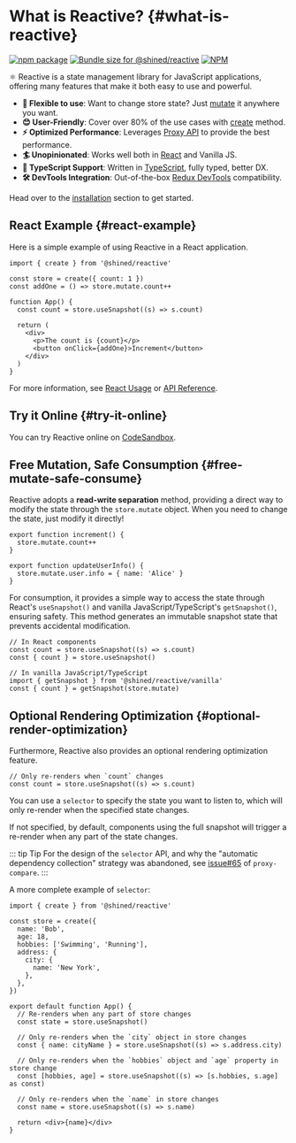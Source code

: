 # What is Reactive? {#what-is-reactive}

<a href="https://npmjs.com/package/@shined/reactive"><img src="https://img.shields.io/npm/v/@shined/reactive.svg" alt="npm package"></a>
<a href="https://pkg-size.dev/@shined/reactive"><img src="https://pkg-size.dev/badge/bundle/17299" title="Bundle size for @shined/reactive"></a>
<a href="https://github.com/sheinsight/reactive/blob/main/LICENSE"><img alt="NPM" src="https://img.shields.io/npm/l/%40shined%2Freactive"></a>

⚛️ Reactive is a state management library for JavaScript applications, offering many features that make it both easy to use and powerful.

- **🧩 Flexible to use**: Want to change store state? Just [mutate](/reference/vanilla#create-returns-mutate) it anywhere you want.
- **😊 User-Friendly**: Cover over 80% of the use cases with [create](/reference/root#create) method.
- **⚡️ Optimized Performance**: Leverages [Proxy API](https://developer.mozilla.org/en-US/docs/Web/JavaScript/Reference/Global_Objects/Proxy) to provide the best performance.
- **🏄 Unopinionated**: Works well both in [React](https://react.dev/) and Vanilla JS.
- **🦄 TypeScript Support**: Written in [TypeScript](https://www.typescriptlang.org/), fully typed, better DX.
- **🛠️ DevTools Integration**: Out-of-the-box [Redux DevTools](https://github.com/reduxjs/redux-devtools#redux-devtools) compatibility.

Head over to the [installation](/installation) section to get started.

## React Example \{#react-example}

Here is a simple example of using Reactive in a React application.

```tsx
import { create } from '@shined/reactive'

const store = create({ count: 1 })
const addOne = () => store.mutate.count++

function App() {
  const count = store.useSnapshot((s) => s.count)

  return (
    <div>
      <p>The count is {count}</p>
      <button onClick={addOne}>Increment</button>
    </div>
  )
}
```

For more information, see [React Usage](/usage/react) or [API Reference](/reference/root).

## Try it Online \{#try-it-online}

You can try Reactive online on [CodeSandbox](https://githubbox.com/sheinsight/reactive/tree/main/examples/basic).

## Free Mutation, Safe Consumption \{#free-mutate-safe-consume}

Reactive adopts a **read-write separation** method, providing a direct way to modify the state through the `store.mutate` object. When you need to change the state, just modify it directly!

```tsx
export function increment() {
  store.mutate.count++
}

export function updateUserInfo() {
  store.mutate.user.info = { name: 'Alice' }
}
```

For consumption, it provides a simple way to access the state through React's `useSnapshot()` and vanilla JavaScript/TypeScript's `getSnapshot()`, ensuring safety. This method generates an immutable snapshot state that prevents accidental modification.

```tsx
// In React components
const count = store.useSnapshot((s) => s.count)
const { count } = store.useSnapshot()

// In vanilla JavaScript/TypeScript
import { getSnapshot } from '@shined/reactive/vanilla'
const { count } = getSnapshot(store.mutate)
```

## Optional Rendering Optimization \{#optional-render-optimization}

Furthermore, Reactive also provides an optional rendering optimization feature.

```tsx
// Only re-renders when `count` changes
const count = store.useSnapshot((s) => s.count)
```

You can use a `selector` to specify the state you want to listen to, which will only re-render when the specified state changes.

If not specified, by default, components using the full snapshot will trigger a re-render when any part of the state changes.

::: tip Tip
For the design of the `selector` API, and why the "automatic dependency collection" strategy was abandoned, see [issue#65](https://github.com/dai-shi/proxy-compare/issues/65) of `proxy-compare`.
:::

A more complete example of `selector`:

```tsx
import { create } from '@shined/reactive'

const store = create({
  name: 'Bob',
  age: 18,
  hobbies: ['Swimming', 'Running'],
  address: {
    city: {
      name: 'New York',
    },
  },
})

export default function App() {
  // Re-renders when any part of store changes
  const state = store.useSnapshot()

  // Only re-renders when the `city` object in store changes
  const { name: cityName } = store.useSnapshot((s) => s.address.city)

  // Only re-renders when the `hobbies` object and `age` property in store change
  const [hobbies, age] = store.useSnapshot((s) => [s.hobbies, s.age] as const)

  // Only re-renders when the `name` in store changes
  const name = store.useSnapshot((s) => s.name)

  return <div>{name}</div>
}
```
